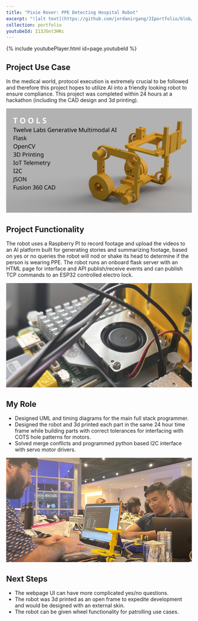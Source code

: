 ```yaml
---
title: "Pixie Rover: PPE Detecting Hospital Robot"
excerpt: "![alt text](https://github.com/jordanirgang/JIportfolio/blob/master/images/gallery.jpg?raw=true)<br/><br/>A personal protection equipment(PPE) detecting robot designed to open and close IoT locks for safety protocol compliance."
collection: portfolio
youtubeId: I13JGnt3HKc
---
```


{% include youtubePlayer.html id=page.youtubeId %}
<br>
## Project Use Case 
In the medical world, protocol execution is extremely crucial to be followed and therefore this project hopes to utilize AI into a friendly looking robot to ensure compliance. This project was completed within 24 hours at a hackathon (including the CAD design and 3d printing).

![](https://github.com/jordanirgang/JIportfolio/blob/master/images/gallery2.jpg?raw=true)

## Project Functionality
The robot uses a Raspberry PI to record footage and upload the videos to an AI platform built for generating stories and summarizing footage, based on yes or no queries the robot will nod or shake its head to determine if the person is wearing PPE. The robot runs an onboard flask server with an HTML page for interface and API publish/receive events and can publish TCP commands to an ESP32 controlled electro lock. 

![](https://github.com/jordanirgang/JIportfolio/blob/master/images/gallery3.jpg?raw=true)

## My Role
- Designed UML and timing diagrams for the main full stack programmer.
- Designed the robot and 3d printed each part in the same 24 hour time frame while building parts with correct tolerances for interfacing with COTS hole patterns for motors.
- Solved merge conflicts and programmed python based I2C interface with servo motor drivers.

![](https://github.com/jordanirgang/JIportfolio/blob/master/images/gallery1.jpg?raw=true)

## Next Steps
- The webpage UI can have more complicated yes/no questions.
- The robot was 3d printed as an open frame to expedite development and would be designed with an external skin.
- The robot can be given wheel functionality for patrolling use cases.
